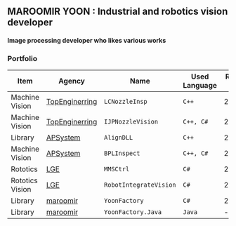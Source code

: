 ## MAROOMIR YOON : Industrial and robotics vision developer

#### Image processing developer who likes various works

### Portfolio

Item               | Agency                | Name                  | Used Language         | Release Date             | Status
-----------------------|-----------------------|-----------------------|-----------------------|-----------------------|-----------------------|
Machine Vision  | [TopEnginerring](http://topengnet.co.kr) | `LCNozzleInsp` | `C++` | 2015/6 | T/S |
Machine Vision  | [TopEnginerring](http://topengnet.co.kr) | `IJPNozzleVision` | `C++, C#` | 2016/9 | T/S |
Library         | [APSystem](http://www.apsystems.co.kr)   | `AlignDLL` | `C++`| 2017/11 | T/S |
Machine Vision  | [APSystem](http://www.apsystems.co.kr)   | `BPLInspect` | `C++, C#`| 2018/6 | T/S |
Rototics        | [LGE](https://www.lge.co.kr/)            | `MMSCtrl` | `C#`| 2020/9 | T/S |
Rototics Vision | [LGE](https://www.lge.co.kr/)            | `RobotIntegrateVision` | `C#`| 2020/12 | T/S |
Library         | [maroomir](https://github.com/maroomir/) | `YoonFactory` | `C#`| 2021/3 | [Public](https://github.com/maroomir/YoonFactory) |
Library         | [maroomir](https://github.com/maroomir/) | `YoonFactory.Java` | `Java`| - | Private |
